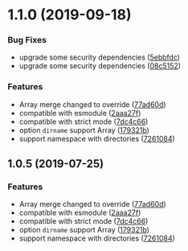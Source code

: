 # 1.1.0 (2019-09-18)


### Bug Fixes

* upgrade some security dependencies ([5ebbfdc](https://github.com/somewind/config-json5/commit/5ebbfdc))
* upgrade some security dependencies ([08c5152](https://github.com/somewind/config-json5/commit/08c5152))


### Features

* Array merge changed to override ([77ad60d](https://github.com/somewind/config-json5/commit/77ad60d))
* compatible with esmodule ([2aaa27f](https://github.com/somewind/config-json5/commit/2aaa27f))
* compatible with strict mode ([7dc4c66](https://github.com/somewind/config-json5/commit/7dc4c66))
* option `dirname` support Array ([179321b](https://github.com/somewind/config-json5/commit/179321b))
* support namespace with directories ([7261084](https://github.com/somewind/config-json5/commit/7261084))



## 1.0.5 (2019-07-25)


### Features

* Array merge changed to override ([77ad60d](https://github.com/somewind/config-json5/commit/77ad60d))
* compatible with esmodule ([2aaa27f](https://github.com/somewind/config-json5/commit/2aaa27f))
* compatible with strict mode ([7dc4c66](https://github.com/somewind/config-json5/commit/7dc4c66))
* option `dirname` support Array ([179321b](https://github.com/somewind/config-json5/commit/179321b))
* support namespace with directories ([7261084](https://github.com/somewind/config-json5/commit/7261084))



